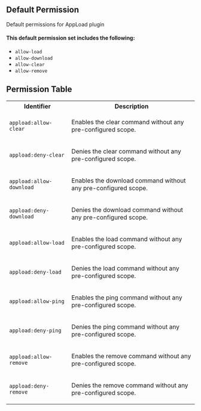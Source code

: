 ## Default Permission

Default permissions for AppLoad plugin

#### This default permission set includes the following:

- `allow-load`
- `allow-download`
- `allow-clear`
- `allow-remove`

## Permission Table

<table>
<tr>
<th>Identifier</th>
<th>Description</th>
</tr>


<tr>
<td>

`appload:allow-clear`

</td>
<td>

Enables the clear command without any pre-configured scope.

</td>
</tr>

<tr>
<td>

`appload:deny-clear`

</td>
<td>

Denies the clear command without any pre-configured scope.

</td>
</tr>

<tr>
<td>

`appload:allow-download`

</td>
<td>

Enables the download command without any pre-configured scope.

</td>
</tr>

<tr>
<td>

`appload:deny-download`

</td>
<td>

Denies the download command without any pre-configured scope.

</td>
</tr>

<tr>
<td>

`appload:allow-load`

</td>
<td>

Enables the load command without any pre-configured scope.

</td>
</tr>

<tr>
<td>

`appload:deny-load`

</td>
<td>

Denies the load command without any pre-configured scope.

</td>
</tr>

<tr>
<td>

`appload:allow-ping`

</td>
<td>

Enables the ping command without any pre-configured scope.

</td>
</tr>

<tr>
<td>

`appload:deny-ping`

</td>
<td>

Denies the ping command without any pre-configured scope.

</td>
</tr>

<tr>
<td>

`appload:allow-remove`

</td>
<td>

Enables the remove command without any pre-configured scope.

</td>
</tr>

<tr>
<td>

`appload:deny-remove`

</td>
<td>

Denies the remove command without any pre-configured scope.

</td>
</tr>
</table>
